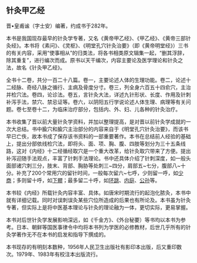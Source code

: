 ## 针灸甲乙经

晋•皇甫谧（字士安）编著，约成书于282年。

本书是我国现存最早的针灸学专著，又名《黄帝甲乙经》、《甲乙经》、《黄帝三部针灸经》。本书将《素问》、《灵枢》、《明堂孔穴针灸治要》（即《黄帝明堂经》）三书的有关内容，采用“使事相从”的归类法，将各书相类原文辑集一起，“删其浮辞，除其重复”，进行编次而成。原书以天干编次，内容主要论及医学理论和针灸之法，故名《针灸甲乙经》。

全书十二卷，共分一百二十八篇。卷一，主要论述人体的生理功能。卷二，论述十二经脉、奇经八脉之循行、主病及骨度分寸。卷三，列全身六百五十四俞穴，主治并检穴法。卷四，论诊法。卷五，言针灸大法，详述九针形状、长度、作用及针刺补泻手法，禁穴、禁忌证等。卷六，以阴阳五行学说论述人体生理、病理等有关问题。卷七至卷十二，为临床治疗部分，包括内、外、妇、儿各种的针灸治疗。

本书收集了晋以前大量针灸学资料，并加以整理提高，是对晋以前针灸学成就的一次大总结。书中腧穴和腧穴主治部分的内容来自于《明堂孔穴针灸治要》，而该书早已亡佚，故本书成了保存该书资料的一部重要著作。本书在总结前人经验的基础上，提出分部依线检穴法，即将头、面、项、胸、腹、四肢等划分为三十五条线路，这对《内经》十二经循经取穴是一个重大改革，给针灸取穴带来了方便。提出补泻迎随手法观点，丰富了针刺手法理论。书中还具体介绍了针刺深度，如一般头面部诸穴刺三分，肢末、背部、胸胁等处刺三~四分，肩部五~七分，腹部八~十分。补充了200个常用穴的留针时间，一般每次留六~七呼，少则留一呼，如[少商](https://www.gmzyjc.com/read/zjs/zjs3.1.1-3-0.1.1.3.10.1.md)；多则留十呼，如[下髎](https://www.gmzyjc.com/read/zjs/zjs3.1.7-8-0.0.1.3.34.md)；最多留二十呼，如[环跳](https://www.gmzyjc.com/read/zjs/zjs3.1.9-12-0.0.3.3.30.md)、[内庭](https://www.gmzyjc.com/read/zjs/zjs3.1.1-3-0.1.3.3.44.md)、[公孙](https://www.gmzyjc.com/read/zjs/zjs3.1.4-6-0.0.1.3.4.md)等。

本书较《内经》所载针灸内容丰富、具体。如唐宋时期流行的起泡化脓灸，本书中就有详细记载。同时对误刺误灸某些穴位所造成的后果也有所论及。本书虽为针灸专著，但实际上是将中医基本理论与针灸的理论融为一体，更切实际，更易掌握。

本书对后世针灸学发展影响深远，如《千金方》、《外台秘要）等书均以本书为参考。日本、朝鲜等国医事律令中均将本书列为学医的必修教材，后世几乎所有的针灸学著作无不在本书的启发和指导下撰成的。

本书现存的有明刻本数种，1956年人民卫生出版社有影印本出版，后又重印数次。1979年、1983年有校注本出版流行。
